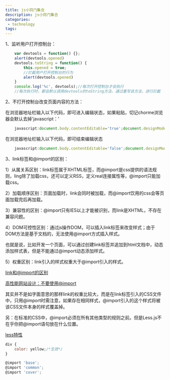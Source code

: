 ```yaml
---
title: js小窍门集合
description: js小窍门集合
categories:
 - technology
tags:
---
```


1、监听用户打开控制台：

```javascript
    var devtools = function() {};
    alert(devtools.opened)
    devtools.toString = function() {
        this.opened = true;
        //拦截用户打开控制台的行为
        alert(devtools.opened)
    }
    console.log('%c', devtools);//每次打开控制台才会执行
    //每次执行时，都会默认调用devtools的toString方法，通过重写该方法，进行拦截
```

2、不打开控制台改变页面内容的方法：

在浏览器地址栏输入以下代码，即可进入编辑状态，如果粘贴，切记chorme浏览器会默认去掉'javascript：'
```javascript
    javascript:document.body.contentEditable='true';document.designMode='on'; void 0
```
在浏览器地址栏输入以下代码，即可结束编辑状态
```javascript
    javascript:document.body.contentEditable='false';document.designMode='on'; void 0
```

3、link标签和@import的区别：

1）从属关系区别：link标签属于XHTML标签，而@import是css提供的语法规则，ling除了加载css，还可以定义RSS，定义real连接属性等，@import只能加载css。

2）加载顺序区别：页面加载时，link会同时被加载，而@import饮用的css会等页面加载完后再加载。

3）兼容性的区别：@import只有IE5以上才能被识别，而link是XHTML，不存在兼容问题。

4）DOM可控性区别：通过js操作DOM，可以插入link标签来改变样式；由于DOM方法是基于文档的，无法使用@import方式插入样式。

也就是说，比如开发一个页面，可以通过创建link标签并追加到html文档中，动态添加样式表，但是不能通过@import动态添加样式。

5）权重区别：link引入的样式权重大于@import引入的样式。

[link和@import的区别](https://www.cnblogs.com/my--sunshine/p/6872224.html)

[高性能网站设计：不要使用@import](https://www.qianduan.net/high-performance-web-site-do-not-use-import/)

其实并不是如字面意思的那样link的权重比较大，而是在link标签引入的CSS文件中，只用@import时需注意，如果存在相同样式，@import引入的这个样式将被该CSS文件本身的样式覆盖掉。

另：在标准的CSS中，@import必须在所有其他类型的规则之前。但是Less.js不在乎你把@import语句放在什么位置。

[less特性](https://www.html.cn/doc/less/features/#import-directives-feature)

```javascript
div {
    color: yellow;/*生效*/
}

@import 'base';
@import 'common';
@import 'cover';
```

